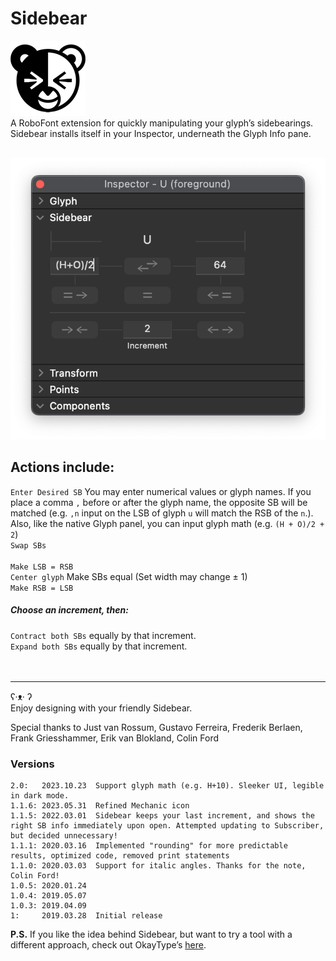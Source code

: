 # Sidebear

![](./_images/Sidebear_Icon.png)
<br />
A RoboFont extension for quickly manipulating your glyph’s sidebearings. 
<br />
Sidebear installs itself in your Inspector, underneath the Glyph Info pane.
<br />
<br />

![](./_images/Sidebear_screen.png)

## Actions include:
`Enter Desired SB` You may enter numerical values or glyph names. If you place a comma `,` before or after the glyph name, the opposite SB will be matched (e.g. `,n` input on the LSB of glyph `u`  will match the RSB of the `n`.). Also, like the native Glyph panel, you can input glyph math (e.g. `(H + O)/2 + 2`)
<br />
`Swap SBs`
<br /><br />
`Make LSB = RSB`
<br />
`Center glyph` Make SBs equal (Set width may change ± 1)
<br />
`Make RSB = LSB`

##### Choose an increment, then:
`Contract both SBs` equally by that increment.
<br />
`Expand both SBs` equally by that increment.
<br /><br /><br />


<hr />
ʕ·ᴥ· ʔ
<br />
Enjoy designing with your friendly Sidebear.

Special thanks to Just van Rossum, Gustavo Ferreira, Frederik Berlaen, Frank Griesshammer, Erik van Blokland, Colin Ford
<br />

### Versions

```
2.0:   2023.10.23  Support glyph math (e.g. H+10). Sleeker UI, legible in dark mode. 
1.1.6: 2023.05.31  Refined Mechanic icon
1.1.5: 2022.03.01  Sidebear keeps your last increment, and shows the right SB info immediately upon open. Attempted updating to Subscriber, but decided unnecessary!
1.1.1: 2020.03.16  Implemented "rounding" for more predictable results, optimized code, removed print statements
1.1.0: 2020.03.03  Support for italic angles. Thanks for the note, Colin Ford!
1.0.5: 2020.01.24
1.0.4: 2019.05.07
1.0.3: 2019.04.09
1:     2019.03.28  Initial release
```

**P.S.**  If you like the idea behind Sidebear, but want to try a tool with a different approach, check out OkayType’s [here](https://github.com/okay-type/GlyphviewMetricsHUD-robofontExt).
